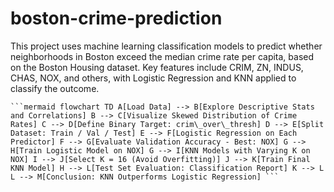 # boston-crime-prediction
This project uses machine learning classification models to predict whether neighborhoods in Boston exceed the median crime rate per capita, based on the Boston Housing dataset. Key features include CRIM, ZN, INDUS, CHAS, NOX, and others, with Logistic Regression and KNN applied to classify the outcome.

<pre><code>```mermaid flowchart TD A[Load Data] --> B[Explore Descriptive Stats and Correlations] B --> C[Visualize Skewed Distribution of Crime Rates] C --> D[Define Binary Target: crim\_over\_thresh] D --> E[Split Dataset: Train / Val / Test] E --> F[Logistic Regression on Each Predictor] F --> G[Evaluate Validation Accuracy - Best: NOX] G --> H[Train Logistic Model on NOX] G --> I[KNN Models with Varying K on NOX] I --> J[Select K = 16 (Avoid Overfitting)] J --> K[Train Final KNN Model] H --> L[Test Set Evaluation: Classification Report] K --> L L --> M[Conclusion: KNN Outperforms Logistic Regression] ```</code></pre>

